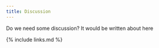 ```yaml
---
title: Discussion
---
```

Do we need some discussion? It would be written about here

{% include links.md %}
